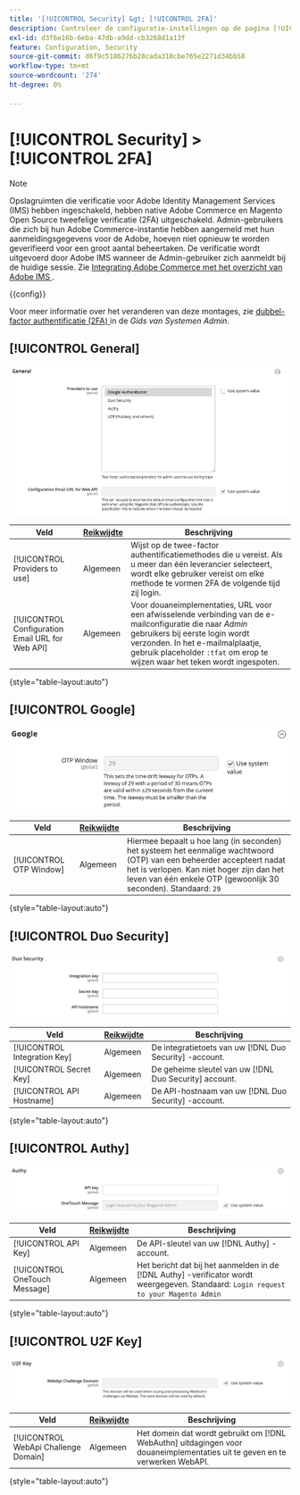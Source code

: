 ```yaml
---
title: '[!UICONTROL Security] &gt; [!UICONTROL 2FA]'
description: Controleer de configuratie-instellingen op de pagina [!UICONTROL Security] &gt; [!UICONTROL 2FA] van Commerce Admin.
exl-id: d3f6e16b-6eba-47db-a9dd-cb3268d1a13f
feature: Configuration, Security
source-git-commit: d6f9c5186276b28cada318cbe765e2271d34bb58
workflow-type: tm+mt
source-wordcount: '274'
ht-degree: 0%

---
```


# [!UICONTROL Security] > [!UICONTROL 2FA]

>[!NOTE]
>
>Opslagruimten die verificatie voor Adobe Identity Management Services (IMS) hebben ingeschakeld, hebben native Adobe Commerce en Magento Open Source tweefelige verificatie (2FA) uitgeschakeld. Admin-gebruikers die zich bij hun Adobe Commerce-instantie hebben aangemeld met hun aanmeldingsgegevens voor de Adobe, hoeven niet opnieuw te worden geverifieerd voor een groot aantal beheertaken. De verificatie wordt uitgevoerd door Adobe IMS wanneer de Admin-gebruiker zich aanmeldt bij de huidige sessie. Zie [ Integrating Adobe Commerce met het overzicht van Adobe IMS ](https://experienceleague.adobe.com/docs/commerce-admin/start/admin/ims/adobe-ims-integration-overview.html).

{{config}}

Voor meer informatie over het veranderen van deze montages, zie [ dubbel-factor authentificatie (2FA) ](../../systems/security-two-factor-authentication.md) in de _Gids van Systemen Admin_.

## [!UICONTROL General]

![ Algemeen ](./assets/2fa-general.png)<!-- zoom -->

| Veld | [ Reikwijdte ](../../getting-started/websites-stores-views.md#scope-settings) | Beschrijving |
|--- |--- |--- |
| [!UICONTROL Providers to use] | Algemeen | Wijst op de twee-factor authentificatiemethodes die u vereist. Als u meer dan één leverancier selecteert, wordt elke gebruiker vereist om elke methode te vormen 2FA de volgende tijd zij login. |
| [!UICONTROL Configuration Email URL for Web API] | Algemeen | Voor douaneimplementaties, URL voor een afwisselende verbinding van de e-mailconfiguratie die naar _Admin_ gebruikers bij eerste login wordt verzonden. In het e-mailmalplaatje, gebruik placeholder `:tfat` om erop te wijzen waar het teken wordt ingespoten. |

{style="table-layout:auto"}

## [!UICONTROL Google]

![ Google ](./assets/2fa-google.png)<!-- zoom -->

| Veld | [ Reikwijdte ](../../getting-started/websites-stores-views.md#scope-settings) | Beschrijving |
|--- |--- |--- |
| [!UICONTROL OTP Window] | Algemeen | Hiermee bepaalt u hoe lang (in seconden) het systeem het eenmalige wachtwoord (OTP) van een beheerder accepteert nadat het is verlopen. Kan niet hoger zijn dan het leven van één enkele OTP (gewoonlijk 30 seconden). Standaard: `29` |

{style="table-layout:auto"}

## [!UICONTROL Duo Security]

![ Duo Veiligheid ](./assets/2fa-duo-security.png)<!-- zoom -->

| Veld | [ Reikwijdte ](../../getting-started/websites-stores-views.md#scope-settings) | Beschrijving |
|--- |--- |--- |
| [!UICONTROL Integration Key] | Algemeen | De integratietoets van uw [!DNL Duo Security] -account. |
| [!UICONTROL Secret Key] | Algemeen | De geheime sleutel van uw [!DNL Duo Security] account. |
| [!UICONTROL API Hostname] | Algemeen | De API-hostnaam van uw [!DNL Duo Security] -account. |

{style="table-layout:auto"}

## [!UICONTROL Authy]

![ Authy ](./assets/2fa-authy.png)<!-- zoom -->

| Veld | [ Reikwijdte ](../../getting-started/websites-stores-views.md#scope-settings) | Beschrijving |
|--- |--- |--- |
| [!UICONTROL API Key] | Algemeen | De API-sleutel van uw [!DNL Authy] -account. |
| [!UICONTROL OneTouch Message] | Algemeen | Het bericht dat bij het aanmelden in de [!DNL Authy] -verificator wordt weergegeven. Standaard: `Login request to your Magento Admin` |

{style="table-layout:auto"}

## [!UICONTROL U2F Key]

![ Sleutel U2F ](./assets/2fa-u2f-key.png)<!-- zoom -->

| Veld | [ Reikwijdte ](../../getting-started/websites-stores-views.md#scope-settings) | Beschrijving |
|--- |--- |--- |
| [!UICONTROL WebApi Challenge Domain] | Algemeen | Het domein dat wordt gebruikt om [!DNL WebAuthn] uitdagingen voor douaneimplementaties uit te geven en te verwerken WebAPI. |

{style="table-layout:auto"}
